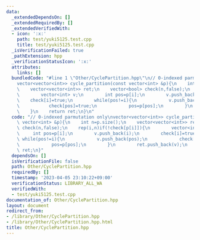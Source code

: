 ```yaml
---
data:
  _extendedDependsOn: []
  _extendedRequiredBy: []
  _extendedVerifiedWith:
  - icon: ':x:'
    path: test/yuki5125.test.cpp
    title: test/yuki5125.test.cpp
  _isVerificationFailed: true
  _pathExtension: hpp
  _verificationStatusIcon: ':x:'
  attributes:
    links: []
  bundledCode: "#line 1 \"Other/CyclePartition.hpp\"\n// 0-indexed parmutation only\n\
    vector<vector<int>> cycle_partition(const vector<int> &p){\n    int n=p.size();\n\
    \    vector<vector<int>> ret;\n    vector<bool> check(n,false);\n    rep(i,n)if(!check[p[i]]){\n\
    \        vector<int> v;\n        int pos=p[i];\n        v.push_back(i);\n    \
    \    check[i]=true;\n        while(pos!=i){\n            v.push_back(pos);\n \
    \           check[pos]=true;\n            pos=p[pos];\n        }\n        ret.push_back(v);\n\
    \    }\n    return ret;\n}\n"
  code: "// 0-indexed parmutation only\nvector<vector<int>> cycle_partition(const\
    \ vector<int> &p){\n    int n=p.size();\n    vector<vector<int>> ret;\n    vector<bool>\
    \ check(n,false);\n    rep(i,n)if(!check[p[i]]){\n        vector<int> v;\n   \
    \     int pos=p[i];\n        v.push_back(i);\n        check[i]=true;\n       \
    \ while(pos!=i){\n            v.push_back(pos);\n            check[pos]=true;\n\
    \            pos=p[pos];\n        }\n        ret.push_back(v);\n    }\n    return\
    \ ret;\n}"
  dependsOn: []
  isVerificationFile: false
  path: Other/CyclePartition.hpp
  requiredBy: []
  timestamp: '2023-04-05 23:10:22+09:00'
  verificationStatus: LIBRARY_ALL_WA
  verifiedWith:
  - test/yuki5125.test.cpp
documentation_of: Other/CyclePartition.hpp
layout: document
redirect_from:
- /library/Other/CyclePartition.hpp
- /library/Other/CyclePartition.hpp.html
title: Other/CyclePartition.hpp
---
```

